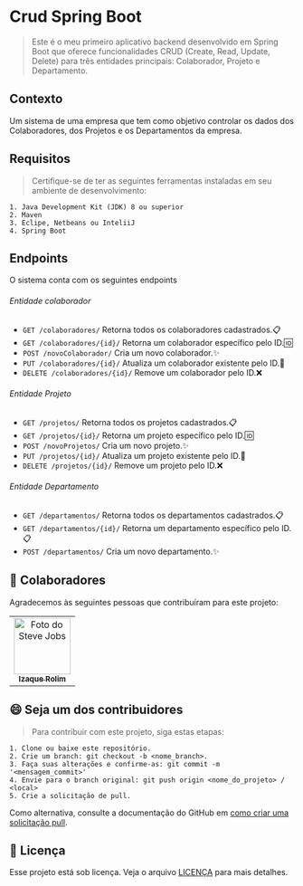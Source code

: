 
# Crud Spring Boot

> Este é o meu primeiro aplicativo backend desenvolvido em Spring Boot que oferece funcionalidades CRUD (Create, Read, Update, Delete) para três entidades principais: Colaborador, Projeto e Departamento.

## Contexto
  Um sistema de uma empresa que tem como objetivo controlar os dados dos Colaboradores, dos Projetos e os Departamentos da empresa.

## Requisitos
> Certifique-se de ter as seguintes ferramentas instaladas em seu ambiente de desenvolvimento:

    1. Java Development Kit (JDK) 8 ou superior
    2. Maven
    3. Eclipe, Netbeans ou InteliiJ
    4. Spring Boot


## Endpoints
O sistema conta com os seguintes endpoints

###### Entidade colaborador
- `GET /colaboradores/` Retorna todos os colaboradores cadastrados.📋
- `GET /colaboradores/{id}/` Retorna um colaborador específico pelo ID.🆔
- `POST /novoColaborador/` Cria um novo colaborador.✨
- `PUT /colaboradores/{id}/` Atualiza um colaborador existente pelo ID.🔄
- `DELETE /colaboradores/{id}/` Remove um colaborador pelo ID.❌
###### Entidade Projeto
- `GET /projetos/` Retorna todos os projetos cadastrados.📋
- `GET /projetos/{id}/` Retorna um projeto específico pelo ID.🆔
- `POST /novoProjetos/` Cria um novo projeto.✨
- `PUT /projetos/{id}/` Atualiza um projeto existente pelo ID.🔄
- `DELETE /projetos/{id}/` Remove um projeto pelo ID.❌
###### Entidade Departamento
- `GET /departamentos/` Retorna todos os departamentos cadastrados.📋
- `GET /departamentos/{id}/` Retorna um departamento específico pelo ID.📋
- `POST /departamentos/` Cria um novo departamento.✨

## 🤝 Colaboradores

Agradecemos às seguintes pessoas que contribuíram para este projeto:

<table>
  <tr>
    <td align="center">
      <a href="#">
        <img src="https://avatars.githubusercontent.com/u/98198585?v=4" width="100px;" alt="Foto do Steve Jobs"/><br>
        <sub>
          <b>Izaque Rolim</b>
        </sub>
      </a>
    </td>
  </tr>
</table>


## 😄 Seja um dos contribuidores<br>

> Para contribuir com este projeto, siga estas etapas:

    1. Clone ou baixe este repositório.
    2. Crie um branch: git checkout -b <nome_branch>.
    3. Faça suas alterações e confirme-as: git commit -m '<mensagem_commit>'
    4. Envie para o branch original: git push origin <nome_do_projeto> / <local>
    5. Crie a solicitação de pull.
    
 Como alternativa, consulte a documentação do GitHub em [como criar uma solicitação pull](https://help.github.com/en/github/collaborating-with-issues-and-pull-requests/creating-a-pull-request).


## 📝 Licença

Esse projeto está sob licença. Veja o arquivo [LICENÇA](LICENSE.md) para mais detalhes.
